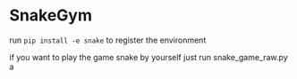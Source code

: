 # SnakeGym

run ```pip install -e snake``` to register the environment <br>

if you want to play the game snake by yourself just run snake_game_raw.py
a
